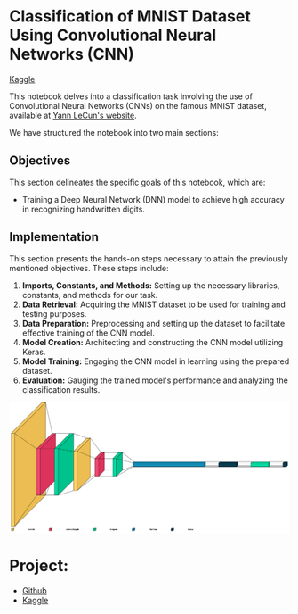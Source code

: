 # Classification of MNIST Dataset Using Convolutional Neural Networks (CNN)

[Kaggle](https://www.kaggle.com/code/yannicksteph/cnn-mnist-classification-with-cnn)

This notebook delves into a classification task involving the use of Convolutional Neural Networks (CNNs) on the famous MNIST dataset, available at [Yann LeCun's website](http://yann.lecun.com/exdb/mnist/).

We have structured the notebook into two main sections:

## Objectives
This section delineates the specific goals of this notebook, which are:

- Training a Deep Neural Network (DNN) model to achieve high accuracy in recognizing handwritten digits.

## Implementation
This section presents the hands-on steps necessary to attain the previously mentioned objectives. These steps include:

1. **Imports, Constants, and Methods:** Setting up the necessary libraries, constants, and methods for our task.
2. **Data Retrieval:** Acquiring the MNIST dataset to be used for training and testing purposes.
3. **Data Preparation:** Preprocessing and setting up the dataset to facilitate effective training of the CNN model.
4. **Model Creation:** Architecting and constructing the CNN model utilizing Keras.
5. **Model Training:** Engaging the CNN model in learning using the prepared dataset.
6. **Evaluation:** Gauging the trained model's performance and analyzing the classification results.

![CNN](cnn.png)

# Project:

- [Github](https://github.com/YanSteph/CNN-MNIST-Simple-Classification-with-Convolutional-Neural-Networks/blob/main/cnn-mnist-simple-classification-with-cnn.ipynb)
- [Kaggle](https://www.kaggle.com/code/yannicksteph/cnn-mnist-simple-classification-with-cnn/)

